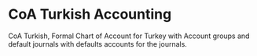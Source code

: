 # CoA Turkish Accounting
CoA Turkish, Formal Chart of Account for Turkey with Account groups and default journals with defaults accounts for the journals.
